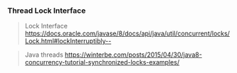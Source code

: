 ### Thread Lock Interface

> Lock Interface https://docs.oracle.com/javase/8/docs/api/java/util/concurrent/locks/Lock.html#lockInterruptibly--

> Java threads https://winterbe.com/posts/2015/04/30/java8-concurrency-tutorial-synchronized-locks-examples/
